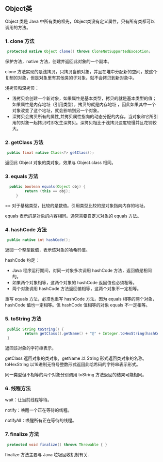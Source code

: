 ## Object类



Object 类是 Java 中所有类的祖先，Object类没有定义属性，只有所有类都可以调用的方法。

### 1. clone 方法

```java
 protected native Object clone() throws CloneNotSupportedException;
```

保护方法，native 方法，创建并返回此对象的一个副本。

clone 方法实现的是浅拷贝，只拷贝当前对象，并且在堆中分配新的空间，放这个复制的对象，但是对象里有其他类的子对象，就不会拷贝到新对象中。

浅拷贝和深拷贝：

- 浅拷贝会创建一个新对象，如果属性是基本类型，拷贝的就是基本类型的值；如果属性是内存地址（引用类型），拷贝的就是内存地址 ，因此如果其中一个对象改变了这个地址，就会影响到另一个对象。
- 深拷贝会拷贝所有的属性,并拷贝属性指向的动态分配的内存。当对象和它所引用的对象一起拷贝时即发生深拷贝。深拷贝相比于浅拷贝速度较慢并且花销较大。

### 2. getClass 方法

```java
 public final native Class<?> getClass();
```

返回此 Object 对象的类对象，效果与 Object.class 相同。

### 3. equals 方法

```java
  public boolean equals(Object obj) {
         return (this == obj);
     }
```

== 对于基础类型，比较的是数值。引用类型比较的是对象指向内存的地址。

equals 表示的是对象的内容相同。通常需要自定义对象的 equals 方法。

### 4. hashCode 方法

```java
 public native int hashCode();
```

返回一个整型数值，表示该对象的哈希码值。

hashCode 约定：

- Java 程序运行期间，对同一对象多次调用 hashCode 方法，返回值是相同的。
- 如果两个对象相等，这两个对象的 hashCode 返回值也必须相等。
- 两个对象调用 hashCode 方法返回值相等，这两个对象不一定相等。

重写 equals 方法，必须也重写  hashCode 方法。因为 equals 相等的两个对象，hashCode 值也一定相等。但 hashCode 值相等的对象 equals 不一定相等。

### 5. toString 方法

```java
 public String toString() {
         return getClass().getName() + "@" + Integer.toHexString(hashCode());
 }
```

返回该对象的字符串表示。

getClass 返回对象的类对象，getName 以 String 形式返回类对象的名称。toHexString 以16进制无符号整数形式返回此哈希码的字符串表示形式。

同一类型但不相等的两个对象分别调用 toString 方法返回的结果可能相同。

### 6. 线程方法

wait：让当前线程等待。

notify：唤醒一个正在等待的线程。

notifyAll：唤醒所有正在等待的线程。

### 7. finalize 方法

```java
 protected void finalize() throws Throwable { }
```

finalize 方法主要与 Java 垃圾回收机制有关.
